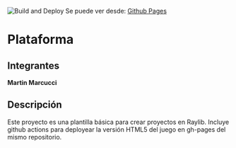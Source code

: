 ![Build and Deploy][badge]
Se puede ver desde: [Github Pages][gh-pages]

# Plataforma

## Integrantes

**Martin Marcucci**

## Descripción

Este proyecto es una plantilla básica para crear proyectos en Raylib. Incluye github actions
para deployear la versión HTML5 del juego en gh-pages del mismo repositorio.



[gh-pages]:https://rmarku.github.io/plantilla-raylib/
[badge]:https://github.com/rmarku/plantilla-raylib/workflows/Build%20and%20Deploy/badge.svg